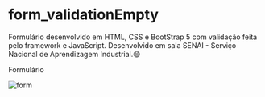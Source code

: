 # form_validationEmpty

Formulário desenvolvido em HTML, CSS e BootStrap 5 com validação feita pelo framework e JavaScript.
Desenvolvido em sala SENAI - Serviço Nacional de Aprendizagem Industrial.😄

Formulário 

![form](https://user-images.githubusercontent.com/92833379/149686101-573cdc57-e461-486c-bcfa-debfc6e85488.png)
